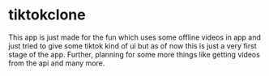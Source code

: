 # tiktokclone

This app is just made for the fun which uses some offline videos in app and just tried to give some tiktok kind of ui but as of now this is just a very first stage of the app.
Further, planning for some more things like getting videos from the api and many more.


